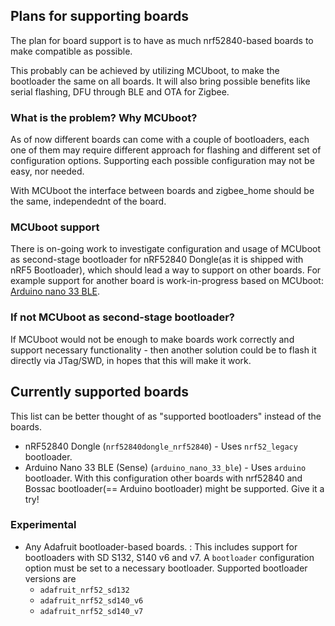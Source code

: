 ## Plans for supporting boards
The plan for board support is to have as much nrf52840-based boards to make compatible as possible.

This probably can be achieved by utilizing MCUboot, to make the bootloader the same on all boards.
It will also bring possible benefits like serial flashing, DFU through BLE and OTA for Zigbee.

### What is the problem? Why MCUboot?

As of now different boards can come with a couple of bootloaders, each one of them may require different approach for flashing and different set of configuration options. Supporting each possible configuration may not be easy, nor needed.

With MCUboot the interface between boards and zigbee_home should be the same, independednt of the board.

### MCUboot support
There is on-going work to investigate configuration and usage of MCUboot as second-stage bootloader for nRF52840 Dongle(as it is shipped with nRF5 Bootloader), which should lead a way to support on other boards. For example support for another board is work-in-progress based on MCUboot: [Arduino nano 33 BLE](https://store.arduino.cc/products/arduino-nano-33-ble). 

### If not MCUboot as second-stage bootloader?
If MCUboot would not be enough to make boards work correctly and support necessary functionality - then another solution could be to flash it directly via JTag/SWD, in hopes that this will make it work.

## Currently supported boards
This list can be better thought of as "supported bootloaders" instead of the boards.

* nRF52840 Dongle (`nrf52840dongle_nrf52840`) - Uses `nrf52_legacy` bootloader.
* Arduino Nano 33 BLE (Sense) (`arduino_nano_33_ble`) - Uses `arduino` bootloader. With this configuration other boards with nrf52840 and Bossac bootloader(== Arduino bootloader) might be supported. Give it a try!

### Experimental
* Any Adafruit bootloader-based boards.
:   This includes support for bootloaders with SD S132, S140 v6 and v7. A `bootloader` configuration option must be set to a necessary bootloader. Supported bootloader versions are
    * `adafruit_nrf52_sd132`
    * `adafruit_nrf52_sd140_v6`
    * `adafruit_nrf52_sd140_v7`